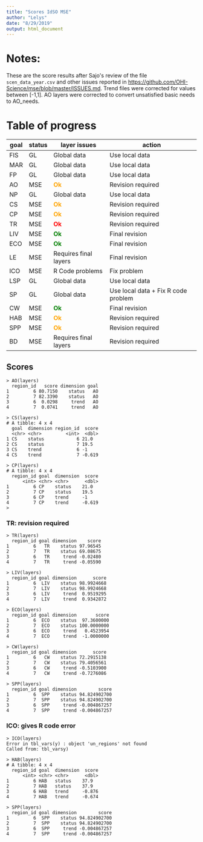 ```yaml
---
title: "Scores IdSO MSE"
author: "Lelys"
date: "8/29/2019"
output: html_document
---
```


# Notes:
These are the score results after Sajo's review of the file `scen_data_year.csv` and other issues reported in <https://github.com/OHI-Science/mse/blob/master/ISSUES.md>. Trend files were corrected for values between [-1,1]. AO layers were corrected to convert unsatisfied basic needs to AO_needs.

# Table of progress
goal|status|layer issues | action
----|------|-------------|---------
FIS | GL | Global data| Use local data
MAR| GL | Global data | Use local data
FP| GL | Global data | Use local data
AO| MSE | <span style="color:orange">**Ok**</span> | Revision required 
NP| GL | Global data | Use local data
CS| MSE  | <span style="color:orange">**Ok**</span> | Revision required
CP| MSE  | <span style="color:orange">**Ok**</span> | Revision required
TR| MSE | <span style="color:red">**Ok**</span>| Revision required
LIV|MSE  | <span style="color:green">**Ok**</span>| Final revision
ECO | MSE | <span style="color:green">**Ok**</span>| Final revision
LE |MSE |Requires final layers | Final revision
ICO| MSE | R Code problems| Fix problem
LSP| GL | Global data | Use local data
SP| GL | Global data | Use local data + Fix R code problem
CW | MSE | <span style="color:green">**Ok**</span> | Final revision
HAB| MSE  | <span style="color:orange">**Ok**</span> | Revision required
SPP| MSE | <span style="color:orange">**Ok**</span>| Revision required
BD| MSE | Requires final layers | Revision required



## Scores
```
> AO(layers)
  region_id   score dimension goal
1         6 80.7150    status   AO
2         7 82.3390    status   AO
3         6  0.0298     trend   AO
4         7  0.0741     trend   AO

```
```
> CS(layers)
# A tibble: 4 x 4
  goal  dimension region_id  score
  <chr> <chr>         <int>  <dbl>
1 CS    status            6 21.0  
2 CS    status            7 19.5  
3 CS    trend             6 -1    
4 CS    trend             7 -0.619
```
```
> CP(layers)
# A tibble: 4 x 4
  region_id goal  dimension  score
      <int> <chr> <chr>      <dbl>
1         6 CP    status    21.0  
2         7 CP    status    19.5  
3         6 CP    trend     -1    
4         7 CP    trend     -0.619
> 
```
### TR: revision required

```
> TR(layers)
  region_id goal dimension    score
1         6   TR    status 97.96545
2         7   TR    status 69.08675
3         6   TR     trend -0.02480
4         7   TR     trend -0.05590
```
```
> LIV(layers)
  region_id goal dimension      score
1         6  LIV    status 98.9924668
2         7  LIV    status 98.9924668
3         6  LIV     trend  0.9519295
4         7  LIV     trend  0.9342872
```
```
> ECO(layers)
  region_id goal dimension       score
1         6  ECO    status  97.3600000
2         7  ECO    status 100.0000000
3         6  ECO     trend   0.4523954
4         7  ECO     trend  -1.0000000
```
```
> CW(layers)
  region_id goal dimension      score
1         6   CW    status 72.2915138
2         7   CW    status 79.4056561
3         6   CW     trend -0.5103900
4         7   CW     trend -0.7276086
```



```
> SPP(layers)
  region_id goal dimension        score
1         6  SPP    status 94.824902700
2         7  SPP    status 94.824902700
3         6  SPP     trend -0.004867257
4         7  SPP     trend -0.004867257
```


### ICO: gives R code error
```
> ICO(layers)
Error in tbl_vars(y) : object 'un_regions' not found
Called from: tbl_varsy)
```

```
> HAB(layers)
# A tibble: 4 x 4
  region_id goal  dimension  score
      <int> <chr> <chr>      <dbl>
1         6 HAB   status    37.9  
2         7 HAB   status    37.9  
3         6 HAB   trend     -0.876
4         7 HAB   trend     -0.674
```

```
> SPP(layers)
  region_id goal dimension        score
1         6  SPP    status 94.824902700
2         7  SPP    status 94.824902700
3         6  SPP     trend -0.004867257
4         7  SPP     trend -0.004867257
```






